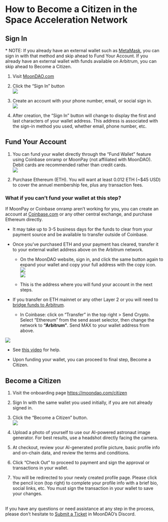# How to Become a Citizen in the Space Acceleration Network

## **Sign In**

\* NOTE: If you already have an external wallet such as [MetaMask](https://metamask.io/), you can sign in with that method and skip ahead to Fund Your Account. If you already have an external wallet with funds available on Arbitrum, you can skip ahead to Become a Citizen.

1. Visit [MoonDAO.com](http://moondao.com)

2. Click the “Sign In” button\
   ![](https://lh7-rt.googleusercontent.com/docsz/AD_4nXe-p6vxWGm4T-KX4qPQYe824eg1L6OUCiWAQ5o__p-zgF6rzYsdqkU4n4dq0Kyq9InEa4Ym6ssnfvigowzB75CHLqeD_28cI2fiSnzoxsLgEo1DaO09Gzkhgc1HQOMJkgs6PNrAVPV-WVJWiEK_KQXv0sh8?key=SvZCq2k1UFaTYNW83ubioQ)

3. Create an account with your phone number, email, or social sign in.\
   ![](https://lh7-rt.googleusercontent.com/docsz/AD_4nXeIOqZySi2f0VRD4ZFKZg2t2jC3CjVE2v9-07BK3MZODoLdNtxWRkg_wNIOdpJKDYe_aBjCKd5OHLiXBdbFBpgfFeFhqxgs0eb3_dIjDBscnRprfLQw-pdLObeAWrrLBcw8dw_YHRLA3Pnmq2JreNOzgAWc?key=SvZCq2k1UFaTYNW83ubioQ)

4. After creation, the “Sign In” button will change to display the first and last characters of your wallet address. This address is associated with the sign-in method you used, whether email, phone number, etc.

## **Fund Your Account**

   1. You can fund your wallet directly through the “Fund Wallet” feature using Coinbase onramp or MoonPay (not affiliated with MoonDAO). Debit cards are recommended rather than credit cards.\
      ![](https://lh7-rt.googleusercontent.com/docsz/AD_4nXd74u0d7eJkomd0BqsULgdZai-5PKZ7KBHSR5qOWSN2NleVLjXOhz1SviU1Jy3Rq9G_1gOb7YyQOi7oH02ti3pbEEcSbyVNxCDgu6DmCZAKhJ6yDhgWs4OBUKUpU3s5CfZ8cIl8Og?key=SvZCq2k1UFaTYNW83ubioQ)

   2. Purchase Ethereum (ETH). You will want at least 0.012 ETH (\~$45 USD) to cover the annuel membership fee, plus any transaction fees.


### What if you can’t fund your wallet at this step?

If MoonPay or Coinbase onramp aren’t working for you, you can create an account at [Coinbase.com](http://coinbase.com) or any other central exchange, and purchase Ethereum directly.

* It may take up to 3-5 business days for the funds to clear from your payment source and be available to transfer outside of Coinbase.

* Once you’ve purchased ETH and your payment has cleared, transfer it to your external wallet address above on the Arbitrum network. 

    * On the MoonDAO website, sign in, and click the same button again to expand your wallet and copy your full address with the copy icon.\
        ![](https://lh7-rt.googleusercontent.com/docsz/AD_4nXfrBV36JBNCUhKPRQtuS-DYl8r9Iqvkd4Jmin3wjwSKgPKwtGgteyuxajZNbwE7s67m7tthTlRBYsdvHXbql53oXktQKD2bjigyFUpkf_agQ7j-JeCTaH7WvfUvXq9AdZU5P4Z_?key=SvZCq2k1UFaTYNW83ubioQ)\
        ![](https://lh7-rt.googleusercontent.com/docsz/AD_4nXc9CAPV4Ej_cMGIjMTvpKJIYcgMNf50Wbm9ho6e3ibGRW31V7wZoErlSxmYw4Q0jmcqjQj9J7oB5JiXjlZlVrWEVdSLoQPneNmBXMhZy7v55mDzS1aaAjcoiYPt0uCn_fmWqwqsOg?key=SvZCq2k1UFaTYNW83ubioQ)

    * This is the address where you will fund your account in the next steps.

* If you transfer on ETH mainnet or any other Layer 2 or you will need to [bridge funds to Arbitrum](https://bridge.arbitrum.io).

    * In Coinbase: click on “Transfer” in the top right > Send Crypto. Select “Ethereum” from the send asset selector, then change the network to **“Arbitrum”**. Send MAX to your wallet address from above.

![](https://lh7-rt.googleusercontent.com/docsz/AD_4nXdb69QYXO4qDL6OgoxvZ4n8J1ipqaIcLmystDQ81qmyY-no9DTQAyDEY9Vwft5szo7CNcxT9Rsrg9wDWCUMFm2geHEyL3VCWtpX1sP2QTLOs0gaV2iM3fCRIgVrGMVwtxKsoOnDWA?key=SvZCq2k1UFaTYNW83ubioQ)

* See [this video](https://www.youtube.com/watch?v=sdDHgPEfYX0) for help.

* Upon funding your wallet, you can proceed to final step, Become a Citizen.

## **Become a Citizen**

   1. Visit the onboarding page <https://moondao.com/citizen> 

   2. Sign In with the same wallet you used initially, if you are not already signed in.

   3. Click the “Become a Citizen” button.\
      ![](https://lh7-rt.googleusercontent.com/docsz/AD_4nXdCp8292LOzpisHf3r-hjCxIUmMYfHTOdQY3xV8Cf7whagWdPv9uI6IErsnSsCyjDx83_2sauHNrX-0Qxv2goE59G4F2E6Gen7JahnIF8lpgIW1e2WfgMv4tdkwPKl6bw1pczPXEg?key=SvZCq2k1UFaTYNW83ubioQ)

   4. Upload a photo of yourself to use our AI-powered astronaut image generator. For best results, use a headshot directly facing the camera.

   5. At checkout, review your AI-generated profile picture, basic profile info and on-chain data, and review the terms and conditions.

   6. Click “Check Out” to proceed to payment and sign the approval or transactions in your wallet.

   7. You will be redirected to your newly created profile page. Please click the pencil icon (top right) to complete your profile info with a brief bio, social links, etc. You must sign the transaction in your wallet to save your changes.

\
If you have any questions or need assistance at any step in the process, please don’t hesitate to [Submit a Ticket](https://discord.com/channels/914720248140279868/1212113005836247050) in MoonDAO’s Discord.
